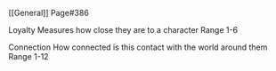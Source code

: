 [[General]] Page#386

Loyalty
Measures how close they are to a character
Range 1-6

Connection
How connected is this contact with the world around them
Range 1-12